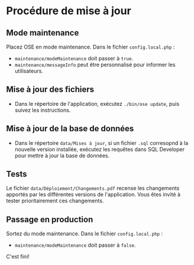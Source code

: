 # Procédure de mise à jour

## Mode maintenance
Placez OSE en mode maintenance. Dans le fichier `config.local.php` :

* `maintenance/modeMaintenance` doit passer à `true`.
* `maintenance/messageInfo` peut être personnalisé pour informer les utilisateurs.

## Mise à jour des fichiers

* Dans le répertoire de l'application, exécutez `./bin/ose update`, puis suivez les instructions.

## Mise à jour de la base de données

* Dans le répertoire `data/Mises à jour`, si un fichier `.sql` corresopnd à la nouvelle version installée,
exécutez les requêtes dans SQL Developer pour mettre à jour la base de données.

## Tests

Le fichier `data/Déploiement/Changements.pdf` recense les changements apportés par les différentes versions de l'application.
Vous êtes invité à tester prioritairement ces changements.

## Passage en production

Sortez du mode maintenance. Dans le fichier `config.local.php` :

* `maintenance/modeMaintenance` doit passer à `false`.

C'est fini!